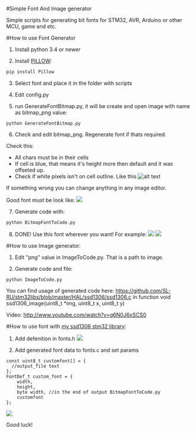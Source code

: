 #Simple Font And Image generator

Simple scripts for generating bit fonts for STM32, AVR, Arduino or other MCU, game and etc.

#How to use Font Generator

1) Install python 3.4 or newer

2) Install [PILLOW](http://python-pillow.org/):

```Bash
pip install Pillow
```

3) Select font and place it in the folder with scripts

4) Edit config.py

5) run GenerateFontBitmap.py, it will be create and open image with name as bitmap_png value:

```
python GenerateFontBitmap.py
```

6) Check and edit bitmap_png. Regenerate font if thats required.

Check this:

* All chars must be in their cells
* If cell is blue, that means it's height more then default and it was offseted up.
* Check if white pixels isn't on cell outline. Like this ![alt text](https://raw.githubusercontent.com/SL-RU/sfam_generator/master/screenshots/bad.png)

If something wrong you can change anything in any image editor.

Good font must be look like:
![](https://raw.githubusercontent.com/SL-RU/sfam_generator/master/screenshots/normal.png)

7) Generate code with:
```
python BitmapFontToCode.py
```

8) DONE! Use this font wherever you want! For example:
![](https://raw.githubusercontent.com/SL-RU/sfam_generator/master/screenshots/cons1.png)
![](https://raw.githubusercontent.com/SL-RU/sfam_generator/master/screenshots/cons2.png)

#How to use Image generator:

1) Edit "png" value in ImageToCode.py. That is a path to image.

2) Generate code and file:
```
python ImageToCode.py
```
You can find usage of generated code here: https://github.com/SL-RU/stm32libs/blob/master/HAL/ssd1306/ssd1306.c in function void ssd1306_image(uint8_t *img, uint8_t x, uint8_t y)

Video: http://www.youtube.com/watch?v=g6N0J6xSCS0

#How to use font with [my ssd1306 stm32 library](https://github.com/SL-RU/stm32libs/tree/master/HAL/ssd1306):

1) Add defenition in fonts.h
![](https://raw.githubusercontent.com/SL-RU/sfam_generator/master/screenshots/keil2.png)

2) Add generated font data to fonts.c and set params
```
const uint8_t customfont[] = {
  //output_file text
};
FontDef_t custom_font = {
	width,
	height,
	byte width, //in the end of output BitmapFontToCode.py
	customfont
};
```
![](https://raw.githubusercontent.com/SL-RU/sfam_generator/master/screenshots/keil1.png)

Good luck!
